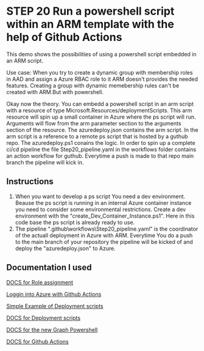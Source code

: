 # STEP 20 Run a powershell script within an ARM template with the help of Github Actions

This demo shows the possibilities of using a powershell script embedded in an ARM script.

Use case: When you try to create a dynamic group with membership roles in AAD and assign a Azure RBAC role to it ARM doesn't provides the needed features. Creating a group with dynamic memebership rules can't be created with ARM.But with powershell.

Okay now the theory. You can embedd a powershell script in an arm script with a resource of type Microsoft.Resources/deploymentScripts. This arm resource will spin up a small container in Azure where the ps script will run. Arguments will flow from the arm parameter section to the arguments section of the resource. The azuredeploy.json contains the arm script. In the arm script is a reference to a remote ps script that is hosted by a guthub repo. The azuredeploy.ps1 conains the logic. In order to spin up a complete ci/cd pipeline the file Step20_pipeline.yaml in the workflows folder contains an action workflow for guthub. Everytime a push is made to that repo main branch the pipeline will kick in.

## Instructions

1. When you want to develop a ps script You need a dev environment. Beause the ps script is running in an internal Azure container instance you need to consider some environmental restrictions. Create a dev environment with the "create_Dev_Container_Instance.ps1". Here in this code base the ps script is already ready to use. 
1. The pipeline ".github\workflows\Step20_pipeline.yaml" is the coordinator of the actuall deployment in Azure with ARM. Everytime You do a push to the main branch of your repository the pipeline will be kicked of and deploy the "azuredeploy.json" to Azure. 


## Documentation I used

[DOCS for Role assignment](https://docs.microsoft.com/en-us/azure/role-based-access-control/role-assignments-template)

[Loggin into Azure with Github Actions](https://www.techielass.com/create-azure-credentials-for-use-in-github-actions/)

[Simple Example of Deployment scripts](https://github.com/Azure/azure-docs-json-samples/blob/master/deployment-script/deploymentscript-helloworld-primaryscripturi.json)

[DOCS for Deployment scripts](https://docs.microsoft.com/en-us/azure/azure-resource-manager/templates/deployment-script-template)

[DOCS for the new Graph Powershell](https://docs.microsoft.com/en-us/powershell/microsoftgraph/get-started?view=graph-powershell-1.0)

[DOCS for Github Actions](https://docs.microsoft.com/en-us/azure/azure-resource-manager/templates/deploy-github-actions?tabs=userlevel)
